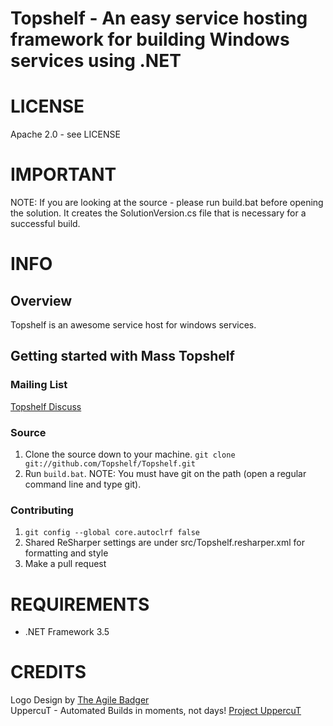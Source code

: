 Topshelf - An easy service hosting framework for building Windows services using .NET
=======

# LICENSE
Apache 2.0 - see LICENSE

# IMPORTANT
NOTE: If you are looking at the source - please run build.bat before opening the solution. It creates the SolutionVersion.cs file that is necessary for a successful build.

# INFO
## Overview
Topshelf is an awesome service host for windows services.

## Getting started with Mass Topshelf

### Mailing List

[Topshelf Discuss](http://groups.google.com/group/topshelf-discuss)

### Source

 1. Clone the source down to your machine. 
   `git clone git://github.com/Topshelf/Topshelf.git`
2. Run `build.bat`. NOTE: You must have git on the path (open a regular command line and type git).

### Contributing 

1. `git config --global core.autoclrf false`
2. Shared ReSharper settings are under src/Topshelf.resharper.xml for formatting and style
3. Make a pull request

    
# REQUIREMENTS
* .NET Framework 3.5 


# CREDITS
Logo Design by [The Agile Badger](http://www.theagilebadger.com)  
UppercuT - Automated Builds in moments, not days! [Project UppercuT](http://projectuppercut.org)
